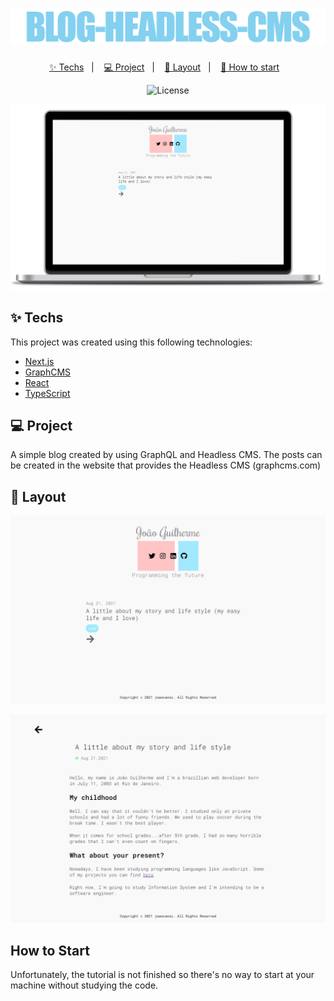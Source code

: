<h1 align="center">
  <img alt="simple-raffle" title="simple-raffle" src=".github/blog-headless-cms.png" />
</h1>
<p align="center">
  <a href="#-techs">✨ Techs</a>&nbsp;&nbsp;&nbsp;|&nbsp;&nbsp;&nbsp;
  <a href="#-project">💻 Project</a>&nbsp;&nbsp;&nbsp;|&nbsp;&nbsp;&nbsp;
  <a href="#-layout">🔖 Layout</a>&nbsp;&nbsp;&nbsp;|&nbsp;&nbsp;&nbsp;
  <a href="#-how-to-start">🚀 How to start</a>&nbsp;&nbsp;&nbsp;
</p>
<p align="center">
  <img alt="License" src="https://img.shields.io/apm/l/vim-mode?color=84d0ef">
</p>
<p align="center">
  <img width="700" src=".github/blog-headless-cms-mockup.png" />  
</p>

## ✨ Techs

This project was created using this following technologies:

- [Next.js](https://nextjs.org)
- [GraphCMS](https://graphcms.com)
- [React](https://reactjs.org)
- [TypeScript](https://www.typescriptlang.org)

## 💻 Project

A simple blog created by using GraphQL and Headless CMS. The posts can be created in the website that provides the Headless CMS (graphcms.com)

## 🔖 Layout

<p align="center">
  <img width="700" src=".github/blog-headless-cms-index.png" />
</p>

<p align="center">
  <img width="700" src=".github/blog-headless-cms-post.png" />
</p>

## How to Start 

Unfortunately, the tutorial is not finished so there's no way to start at your machine without studying the code. 
    


